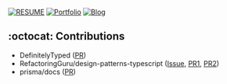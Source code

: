 
[![RESUME](https://img.shields.io/badge/resume-80C4E9)](https://docs.google.com/document/d/1K8y1o5YgmYU2xYdfcOcV2p0v2qi2YL4FidcdU-eorEM/edit?usp=sharing)
[![Portfolio](https://img.shields.io/badge/portfolio-F24E1E?logo=figma&logoColor=white)](https://www.figma.com/deck/njUwTB3tbyg8YV5fStzXYu/portfolio?node-id=0-1&t=Fe9CDYYrf0t7wItK-1)
[![Blog](https://img.shields.io/badge/velog-20C997?logo=velog&logoColor=white)](https://velog.io/@leemhoon00/posts)


## :octocat: Contributions
- DefinitelyTyped ([PR](https://github.com/DefinitelyTyped/DefinitelyTyped/pull/71518))
- RefactoringGuru/design-patterns-typescript ([Issue](https://github.com/RefactoringGuru/design-patterns-typescript/issues/37), [PR1](https://github.com/RefactoringGuru/design-patterns-typescript/pull/38), [PR2](https://github.com/RefactoringGuru/design-patterns-typescript/pull/39))
- prisma/docs ([PR](https://github.com/prisma/docs/pull/5579))
